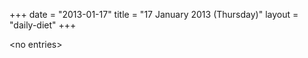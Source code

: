 +++
date = "2013-01-17"
title = "17 January 2013 (Thursday)"
layout = "daily-diet"
+++

\<no entries\>